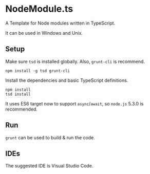 # NodeModule.ts
A Template for Node modules written in TypeScript.

It can be used in Windows and Unix. 

## Setup

Make sure `tsd` is installed globally. Also, `grunt-cli` is recommend.

	npm install -g tsd grunt-cli

Install the dependencies and basic TypeScript definitions.

	npm install
	tsd install
    
It uses ES6 target now to support `async`/`await`, so `node.js` 5.3.0 is recommended.

## Run

`grunt` can be used to build & run the code. 

## IDEs
The suggested IDE is Visual Studio Code.